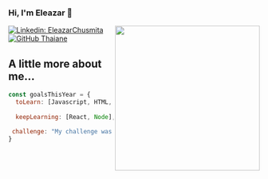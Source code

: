 ### Hi, I'm Eleazar 👋

<img align='right' src="https://user-images.githubusercontent.com/29103120/194724152-5e73807e-4110-4439-a226-93824bd1a018.jpg" width="290">

[![Linkedin: EleazarChusmita](https://img.shields.io/badge/-EleazarChusmita-blue?style=flat-square&logo=Linkedin&logoColor=white&link=https://www.linkedin.com/in/eleazarchusmita/)](https://www.linkedin.com/in/eleazarchusmita/)
[![GitHub Thaiane](https://img.shields.io/github/followers/tecni2?label=follow&style=social)](https://github.com/tecni2)

<h2>A little more about me...</h2> 

```javascript
const goalsThisYear = {
  toLearn: [Javascript, HTML, CSS, Python],
  
  keepLearning: [React, Node],
  
 challenge: "My challenge was to enter the full stack bootcamp at Academlo."
}
```

<!--
**tecni2/tecni2** is a ✨ _special_ ✨ repository because its `README.md` (this file) appears on your GitHub profile.

Here are some ideas to get you started:

- 🔭 I’m currently working on ...
- 🌱 I’m currently learning ...
- 👯 I’m looking to collaborate on ...
- 🤔 I’m looking for help with ...
- 💬 Ask me about ...
- 📫 How to reach me: ...
- 😄 Pronouns: ...
- ⚡ Fun fact: ...
-->
